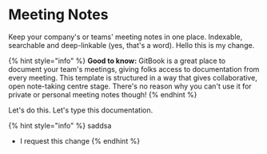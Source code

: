 # Meeting Notes

Keep your company's or teams' meeting notes in one place. Indexable, searchable and deep-linkable (yes, that's a word). Hello this is my change.

{% hint style="info" %}
**Good to know:** GitBook is a great place to document your team's meetings, giving folks access to documentation from every meeting. This template is structured in a way that gives collaborative, open note-taking centre stage. There's no reason why you can't use it for private or personal meeting notes though!
{% endhint %}

Let's do this. Let's type this documentation.

{% hint style="info" %}
saddsa

* I request this change
{% endhint %}

